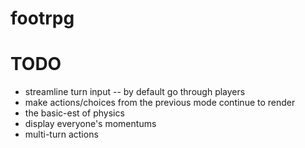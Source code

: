 # footrpg

# TODO

* streamline turn input -- by default go through players
* make actions/choices from the previous mode continue to render
* the basic-est of physics
* display everyone's momentums
* multi-turn actions
